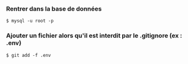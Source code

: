 ### Rentrer dans la base de données
```
$ mysql -u root -p
```

### Ajouter un fichier alors qu'il est interdit par le .gitignore (ex : .env)
```
$ git add -f .env
```
